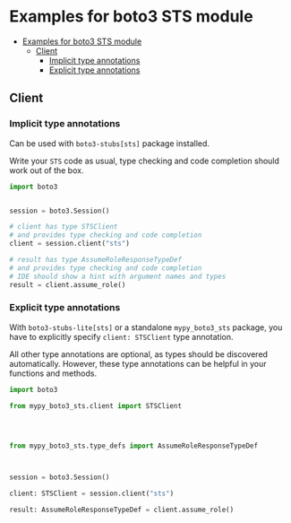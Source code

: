 <a id="examples-for-boto3-sts-module"></a>

# Examples for boto3 STS module

- [Examples for boto3 STS module](#examples-for-boto3-sts-module)
  - [Client](#client)
    - [Implicit type annotations](#implicit-type-annotations)
    - [Explicit type annotations](#explicit-type-annotations)

<a id="client"></a>

## Client

<a id="implicit-type-annotations"></a>

### Implicit type annotations

Can be used with `boto3-stubs[sts]` package installed.

Write your `STS` code as usual, type checking and code completion should work
out of the box.

```python
import boto3


session = boto3.Session()

# client has type STSClient
# and provides type checking and code completion
client = session.client("sts")

# result has type AssumeRoleResponseTypeDef
# and provides type checking and code completion
# IDE should show a hint with argument names and types
result = client.assume_role()
```

<a id="explicit-type-annotations"></a>

### Explicit type annotations

With `boto3-stubs-lite[sts]` or a standalone `mypy_boto3_sts` package, you have
to explicitly specify `client: STSClient` type annotation.

All other type annotations are optional, as types should be discovered
automatically. However, these type annotations can be helpful in your functions
and methods.

```python
import boto3

from mypy_boto3_sts.client import STSClient




from mypy_boto3_sts.type_defs import AssumeRoleResponseTypeDef



session = boto3.Session()

client: STSClient = session.client("sts")

result: AssumeRoleResponseTypeDef = client.assume_role()
```
